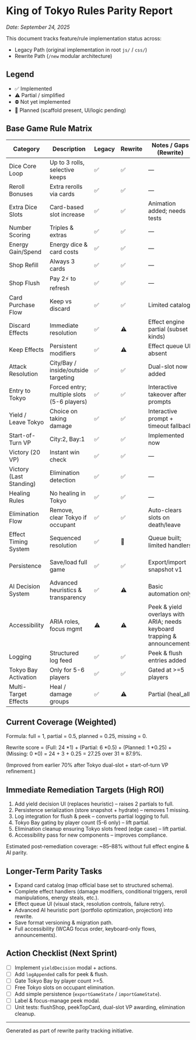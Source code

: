 # King of Tokyo Rules Parity Report

_Date: September 24, 2025_

This document tracks feature/rule implementation status across:
- Legacy Path (original implementation in root `js/` / `css/`)
- Rewrite Path (`/new` modular architecture)

## Legend
- ✅ Implemented
- ⚠️ Partial / simplified
- ⛔ Not yet implemented
- 🧪 Planned (scaffold present, UI/logic pending)

## Base Game Rule Matrix
| Category | Description | Legacy | Rewrite | Notes / Gaps (Rewrite) | Action Plan |
|----------|-------------|--------|---------|------------------------|-------------|
| Dice Core Loop | Up to 3 rolls, selective keeps | ✅ | ✅ | — | Maintain tests |
| Reroll Bonuses | Extra rerolls via cards | ✅ | ✅ | — | Add unit test |
| Extra Dice Slots | Card-based slot increase | ✅ | ✅ | Animation added; needs tests | Test stacking multi-cards |
| Number Scoring | Triples & extras | ✅ | ✅ | — | — |
| Energy Gain/Spend | Energy dice & card costs | ✅ | ✅ | — | — |
| Shop Refill | Always 3 cards | ✅ | ✅ | — | — |
| Shop Flush | Pay 2⚡ to refresh | ✅ | ✅ | — | Log entry pending |
| Card Purchase Flow | Keep vs discard | ✅ | ✅ | Limited catalog | Expand catalog incrementally |
| Discard Effects | Immediate resolution | ✅ | ⚠️ | Effect engine partial (subset kinds) | Extend handlers |
| Keep Effects | Persistent modifiers | ✅ | ⚠️ | Effect queue UI absent | Build effect inspector |
| Attack Resolution | City/Bay / inside/outside targeting | ✅ | ✅ | Dual-slot now added | Confirm multi-target logging |
| Entry to Tokyo | Forced entry; multiple slots (5-6 players) | ✅ | ✅ | Interactive takeover after prompts | Add takeover test |
| Yield / Leave Tokyo | Choice on taking damage | ✅ | ✅ | Interactive prompt + timeout fallback | Add prompt resolution tests |
| Start-of-Turn VP | City:2, Bay:1 | ✅ | ✅ | Implemented now | Add tests |
| Victory (20 VP) | Instant win check | ✅ | ✅ | — | — |
| Victory (Last Standing) | Elimination detection | ✅ | ✅ | — | — |
| Healing Rules | No healing in Tokyo | ✅ | ✅ | — | — |
| Elimination Flow | Remove, clear Tokyo if occupant | ✅ | ✅ | Auto-clears slots on death/leave | Add death test |
| Effect Timing System | Sequenced resolution | ✅ | 🧪 | Queue built; limited handlers | Add UI + more effect kinds |
| Persistence | Save/load full game | ✅ | ✅ | Export/import snapshot v1 | Add migration tests |
| AI Decision System | Advanced heuristics & transparency | ✅ | ⚠️ | Basic automation only | Port heuristics iteratively |
| Accessibility | ARIA roles, focus mgmt | ⚠️ | ⚠️ | Peek & yield overlays with ARIA; needs keyboard trapping & announcements | Add focus loop + live regions |
| Logging | Structured log feed | ✅ | ✅ | Peek & flush entries added | Add tests for new entries |
| Tokyo Bay Activation | Only for 5-6 players | ✅ | ✅ | Gated at >=5 players | Add gating test |
| Multi-Target Effects | Heal / damage groups | ✅ | ⚠️ | Partial (heal_all) | Add targeting UI |

## Current Coverage (Weighted)
Formula: full = 1, partial = 0.5, planned = 0.25, missing = 0.

Rewrite score = (Full: 24 *1) + (Partial: 6 *0.5) + (Planned: 1 *0.25) + (Missing: 0 *0) = 24 + 3 + 0.25 = 27.25 over 31 ≈ 87.9%.

(Improved from earlier 70% after Tokyo dual-slot + start-of-turn VP refinement.)

## Immediate Remediation Targets (High ROI)
1. Add yield decision UI (replaces heuristic) – raises 2 partials to full.
2. Persistence serialization (store snapshot + hydrate) – removes 1 missing.
3. Log integration for flush & peek – converts partial logging to full.
4. Tokyo Bay gating by player count (5-6 only) – lift partial.
5. Elimination cleanup ensuring Tokyo slots freed (edge case) – lift partial.
6. Accessibility pass for new components – improves compliance.

Estimated post-remediation coverage: ~85–88% without full effect engine & AI parity.

## Longer-Term Parity Tasks
- Expand card catalog (map official base set to structured schema).
- Complete effect handlers (damage modifiers, conditional triggers, reroll manipulations, energy steals, etc.).
- Effect queue UI (visual stack, resolution controls, failure retry).
- Advanced AI heuristic port (portfolio optimization, projection) into rewrite.
- Save format versioning & migration path.
- Full accessibility (WCAG focus order, keyboard-only flows, announcements).

## Action Checklist (Next Sprint)
- [ ] Implement `yieldDecision` modal + actions.
- [ ] Add `logAppended` calls for peek & flush.
- [ ] Gate Tokyo Bay by player count >=5.
- [ ] Free Tokyo slots on occupant elimination.
- [ ] Add simple persistence (`exportGameState` / `importGameState`).
- [ ] Label & focus-manage peek modal.
- [ ] Unit tests: flushShop, peekTopCard, dual-slot VP awarding, elimination cleanup.

---
Generated as part of rewrite parity tracking initiative.
